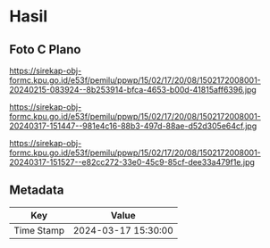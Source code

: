 # Hasil

## Foto C Plano

https://sirekap-obj-formc.kpu.go.id/e53f/pemilu/ppwp/15/02/17/20/08/1502172008001-20240215-083924--8b253914-bfca-4653-b00d-41815aff6396.jpg

https://sirekap-obj-formc.kpu.go.id/e53f/pemilu/ppwp/15/02/17/20/08/1502172008001-20240317-151447--981e4c16-88b3-497d-88ae-d52d305e64cf.jpg

https://sirekap-obj-formc.kpu.go.id/e53f/pemilu/ppwp/15/02/17/20/08/1502172008001-20240317-151527--e82cc272-33e0-45c9-85cf-dee33a479f1e.jpg


## Metadata

| Key        | Value               |
| ---------- | ------------------- |
| Time Stamp | 2024-03-17 15:30:00 |



